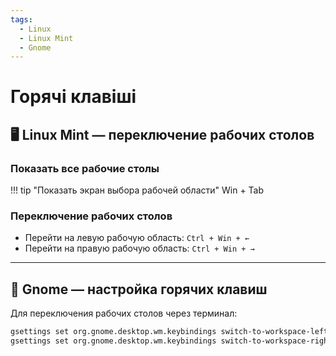 ```yaml
---
tags:
  - Linux
  - Linux Mint
  - Gnome
---
```


# Горячі клавіші

## 🖥️ Linux Mint — переключение рабочих столов

### Показать все рабочие столы
!!! tip "Показать экран выбора рабочей области"
    Win + Tab

### Переключение рабочих столов
- Перейти на левую рабочую область: `Ctrl + Win + ←`
- Перейти на правую рабочую область: `Ctrl + Win + →`

---

## 🐧 Gnome — настройка горячих клавиш

Для переключения рабочих столов через терминал:

```bash
gsettings set org.gnome.desktop.wm.keybindings switch-to-workspace-left "['<Control><Super>Left']"
gsettings set org.gnome.desktop.wm.keybindings switch-to-workspace-right "['<Control><Super>Right']"
